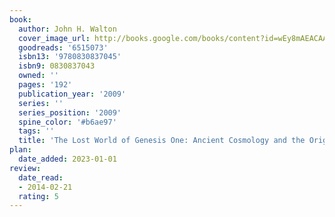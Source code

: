 ```yaml
---
book:
  author: John H. Walton
  cover_image_url: http://books.google.com/books/content?id=wEy8mAEACAAJ&printsec=frontcover&img=1&zoom=1&source=gbs_api
  goodreads: '6515073'
  isbn13: '9780830837045'
  isbn9: 0830837043
  owned: ''
  pages: '192'
  publication_year: '2009'
  series: ''
  series_position: '2009'
  spine_color: '#b6ae97'
  tags: ''
  title: 'The Lost World of Genesis One: Ancient Cosmology and the Origins Debate'
plan:
  date_added: 2023-01-01
review:
  date_read:
  - 2014-02-21
  rating: 5
---
```

